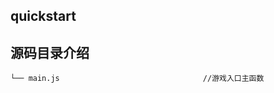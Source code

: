 ## quickstart

## 源码目录介绍
```                
└── main.js                                //游戏入口主函数

```